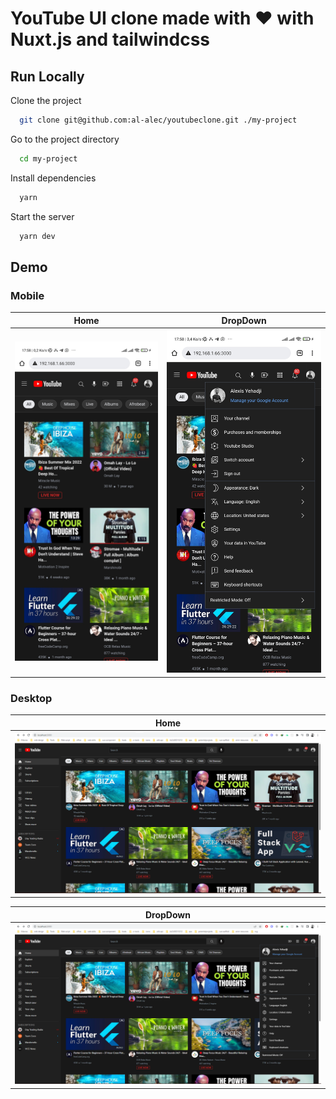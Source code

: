 
# YouTube UI clone made with ❤️ with Nuxt.js and tailwindcss



## Run Locally

Clone the project

```bash
  git clone git@github.com:al-alec/youtubeclone.git ./my-project
```

Go to the project directory

```bash
  cd my-project
```

Install dependencies

```bash
  yarn
```

Start the server

```bash
  yarn dev
```


## Demo

### Mobile
Home | DropDown |
--- | --- |
<img src="https://github.com/al-alec/youtubeclone/blob/master/assets/img/mobile_home.jpg" width="100%" height="100%" /> | <img src="https://github.com/al-alec/youtubeclone/blob/master/assets/img/mobile_dropdown.jpg" width="100%" height="100%" />



### Desktop
Home |
--- |
<img src="https://github.com/al-alec/youtubeclone/blob/master/assets/img/home_youtube.png" width="100%" height="100%" /> |

DropDown |
--- |
<img src="https://github.com/al-alec/youtubeclone/blob/master/assets/img/home_drop.png" width="100%" height="100%" /> |
